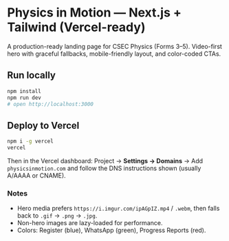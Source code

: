 # Physics in Motion — Next.js + Tailwind (Vercel-ready)

A production-ready landing page for CSEC Physics (Forms 3–5). Video-first hero with graceful fallbacks, mobile-friendly layout, and color-coded CTAs.

## Run locally

```bash
npm install
npm run dev
# open http://localhost:3000
```

## Deploy to Vercel

```bash
npm i -g vercel
vercel
```

Then in the Vercel dashboard: Project → **Settings → Domains** → Add `physicsinmotion.com` and follow the DNS instructions shown (usually A/AAAA or CNAME).

### Notes
- Hero media prefers `https://i.imgur.com/ipAGpIZ.mp4` / `.webm`, then falls back to `.gif` → `.png` → `.jpg`.
- Non-hero images are lazy-loaded for performance.
- Colors: Register (blue), WhatsApp (green), Progress Reports (red).
